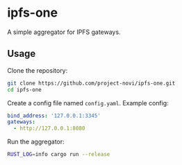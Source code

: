 
# ipfs-one

A simple aggregator for IPFS gateways.

## Usage

Clone the repository:

```bash
git clone https://github.com/project-novi/ipfs-one.git
cd ipfs-one
```

Create a config file named `config.yaml`. Example config:

```yaml
bind_address: '127.0.0.1:3345'
gateways:
  - http://127.0.0.1:8080
```

Run the aggregator:

```bash
RUST_LOG=info cargo run --release
```
